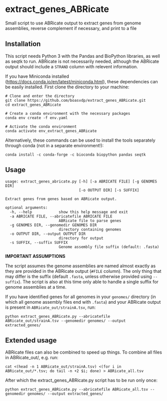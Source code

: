 # extract_genes_ABRicate
Small script to use ABRicate output to extract genes from genome assemblies, reverse complement if necessary, and print to a file

## Installation

This script needs Python 3 with the Pandas and BioPython libraries, as well as seqtk to run. ABRicate is not necessarily needed, although the ABRicate output should include a `STRAND` column with relevent information.

If you have Miniconda installed (https://docs.conda.io/en/latest/miniconda.html), these dependencies can be easily installed. First clone the directory to your machine:

```
# Clone and enter the directory
git clone https://github.com/boasvdp/extract_genes_ABRicate.git
cd extract_genes_ABRicate

# Create a conda environment with the necessary packages
conda env create -f env.yaml

# Activate the conda environment
conda activate env_extract_genes_ABRicate
```

Alternatively, these commands can be used to install the tools separately through conda (not in a separate environment!):

```
conda install -c conda-forge -c bioconda biopython pandas seqtk
```

## Usage

```
usage: extract_genes_abricate.py [-h] [-a ABRICATE FILE] [-g GENOMES DIR]
                                 [-o OUTPUT DIR] [-s SUFFIX]

Extract genes from genes based on ABRicate output.

optional arguments:
  -h, --help            show this help message and exit
  -a ABRICATE FILE, --abricatefile ABRICATE FILE
                        ABRicate file to parse genes
  -g GENOMES DIR, --genomedir GENOMES DIR
                        directory containing genomes
  -o OUTPUT DIR, --output OUTPUT DIR
                        directory for output
  -s SUFFIX, --suffix SUFFIX
                        Genome assembly file suffix (default: .fasta)
```

**IMPORTANT ASSUMPTIONS**

The script assumes the genome assemblies are named almost exactly as they are provided in the ABRicate output (`#FILE` column). The only thing that may differ is the suffix (default `.fasta`, unless otherwise provided using `--suffix`). The script is also at this time only able to handle a single suffix for genome assemblies at a time. 

If you have identified genes for all genomes in your `genomes/` directory (in which all genome assembly files end with `.fasta`) and your ABRicate output is present in `ABRicate_out/strainA.tsv`, run:

```
python extract_genes_ABRicate.py --abricatefile ABRicate_out/strainA.tsv --genomedir genomes/ --output extracted_genes/
```

## Extended usage

ABRicate files can also be combined to speed up things. To combine all files in ABRicate_out/, e.g. run:

```
cat <(head -n 1 ABRicate_out/strainA.tsv) <(for i in ABRicate_out/*.tsv; do tail -n +2 $i; done) > ABRicate_all.tsv
```

After which the extract_genes_ABRicate.py script has to be run only once:

```
python extract_genes_ABRicate.py --abricatefile ABRicate_all.tsv --genomedir genomes/ --output extracted_genes/
```
